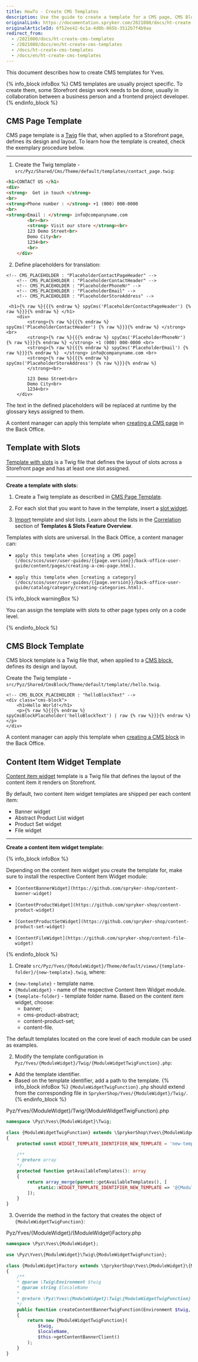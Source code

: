 ```yaml
---
title: HowTo - Create CMS Templates
description: Use the guide to create a template for a CMS page, CMS Block, Content Item Widget.
originalLink: https://documentation.spryker.com/2021080/docs/ht-create-cms-templates
originalArticleId: 6f52ee42-6c1a-4d0b-865b-3512b7f4b9aa
redirect_from:
  - /2021080/docs/ht-create-cms-templates
  - /2021080/docs/en/ht-create-cms-templates
  - /docs/ht-create-cms-templates
  - /docs/en/ht-create-cms-templates
---
```


This document describes how to create CMS templates for Yves.

{% info_block infoBox %}
CMS templates are usually project specific. To create them, some Storefront design work needs to be done, usually in collaboration between a business person and a frontend project developer.
{% endinfo_block %}

## CMS Page Template

CMS page template is a [Twig](https://twig.symfony.com/) file that, when applied to a Storefront page, defines its design and layout. 
To learn how the template is created, check the exemplary procedure below. 
***
1. Create the Twig template - `src/Pyz/Shared/Cms/Theme/default/templates/contact_page.twig`:

```html
<h1>CONTACT US </h1>
<div>
<strong>  Get in touch </strong>
<br>
<strong>Phone number : </strong> +1 (000) 000-0000
<br>
<strong>Email : </strong> info@companyname.com
        <br><br>
        <strong> Visit our store </strong><br>
        123 Demo Street<br>
        Demo City<br>
        1234<br>
        <br>
    </div>
```
 
2. Define placeholders for translation:

```twig
<!-- CMS_PLACEHOLDER : "PlaceholderContactPageHeader" -->
    <!-- CMS_PLACEHOLDER : "PlaceholderContactHeader" -->
    <!-- CMS_PLACEHOLDER : "PlaceholderPhoneNr" -->
    <!-- CMS_PLACEHOLDER : "PlaceholderEmail" -->
    <!-- CMS_PLACEHOLDER : "PlaceholderStoreAddress" -->
    
 <h1>{% raw %}{{{% endraw %} spyCms('PlaceholderContactPageHeader') {% raw %}}}{% endraw %} </h1>
    <div>
        <strong>{% raw %}{{{% endraw %} spyCms('PlaceholderContactHeader') {% raw %}}}{% endraw %} </strong> <br>
        <strong>{% raw %}{{{% endraw %} spyCms('PlaceholderPhoneNr') {% raw %}}}{% endraw %} </strong> +1 (000) 000-0000 <br>
        <strong>{% raw %}{{{% endraw %} spyCms('PlaceholderEmail') {% raw %}}}{% endraw %}  </strong> info@companyname.com <br>
        <strong>{% raw %}{{{% endraw %} spyCms('PlaceholderStoreAddress') {% raw %}}}{% endraw %}  
        </strong><br>
      
        123 Demo Street<br>
        Demo City<br>
        1234<br>
    </div>
```

The text in the defined placeholders will be replaced at runtime by the glossary keys assigned to them.

A content manager can apply this template when [creating a CMS page](/docs/scos/user/user-guides/{{page.version}}/back-office-user-guide/content/pages/creating-a-cms-page.html) in the Back Office.

## Template with Slots

[Template with slots](/docs/scos/dev/features/{{page.version}}/cms/cms-feature-overview/templates-and-slots-overview.html) is a Twig file that defines the layout of slots across a Storefront page and has at least one slot assigned. 

***
**Create a template with slots:**

1. Create a Twig template as described in [CMS Page Template](#cms-page-template). 

2. For each slot that you want to have in the template, insert a [slot widget](/docs/scos/dev/features/{{page.version}}/cms/cms-feature-overview/templates-and-slots-overview.html#slot-widget). 

3. [Import](/docs/scos/dev/developer-guides/{{page.version}}/development-guide/data-import/data-importers-overview-and-implementation.html) template and slot lists. Learn about the lists in the [Correlation](/docs/scos/dev/features/{{page.version}}/cms/cms-feature-overview/templates-and-slots-overview.html#correlation) section of **Templates & Slots Feature Overview**.

Templates with slots are universal. In the Back Office, a content manager can:

*     apply this template when [creating a CMS page](/docs/scos/user/user-guides/{{page.version}}/back-office-user-guide/content/pages/creating-a-cms-page.html).
*     apply this template when [creating a category](/docs/scos/user/user-guides/{{page.version}}/back-office-user-guide/catalog/category/creating-categories.html).

{% info_block warningBox %}

You can assign the template with slots to other page types only on a code level. 

{% endinfo_block %}

## CMS Block Template

CMS block template is a Twig file that, when applied to a [CMS block](/docs/scos/dev/features/{{page.version}}/cms/cms-feature-overview/cms-blocks-overview.html), defines its design and layout. 

Create the Twig template - `src/Pyz/Shared/CmsBlock/Theme/default/template//hello.twig`. 

```twig
<!-- CMS_BLOCK_PLACEHOLDER : "helloBlockText" -->
<div class="cms-block">
	<h1>Hello World!</h1>
	<p>{% raw %}{{{% endraw %} spyCmsBlockPlaceholder('helloBlockText') | raw {% raw %}}}{% endraw %}</p>
</div>	
```
 
A content manager can apply this template when [creating a CMS block](/docs/scos/user/user-guides/{{page.version}}/back-office-user-guide/content/blocks/creating-a-cms-block.html) in the Back Office.

## Content Item Widget Template

[Content item widget](https://documentation.spryker.com/2021080/docs/content-items-widgets-overview) template is a Twig file that defines the layout of the content item it renders on Storefront.

By default, two content item widget templates are shipped per each content item: 

* Banner widget
* Abstract Product List widget
* Product Set widget 
* File widget 

***

**Create a content item widget template:**

{% info_block infoBox %}

Depending on the content item widget you create the template for, make sure to install the respective Content Item Widget module:

*     [ContentBannerWidget](https://github.com/spryker-shop/content-banner-widget)
*     [ContentProductWidget](https://github.com/spryker-shop/content-product-widget)
*     [ContentProductSetWidget](https://github.com/spryker-shop/content-product-set-widget)
*     [ContentFileWidget](https://github.com/spryker-shop/content-file-widget)


{% endinfo_block %}

1. Create `src/Pyz/Yves/{ModuleWidget}/Theme/default/views/{template-folder}/{new-template}.twig`, where:

* `{new-template}` - template name.
* `{ModuleWidget}` - name of the respective Content Item Widget module.
* `{template-folder}` - template folder name. Based on the content item widget, choose: 
    * banner;
    * cms-product-abstract;
    * content-product-set;
    * content-file.

The default templates located on the core level of each module can be used as examples.

2. Modify the template configuration in `Pyz/Yves/{ModuleWidget}/Twig/{ModuleWidgetTwigFunction}.php`:
* Add the template identifier.
* Based on the template identifier, add a path to the template.
{% info_block infoBox %}
`{ModuleWidgetTwigFunction}.php` should extend from the corresponding file in `SprykerShop/Yves/{ModuleWidget}/Twig/`.
{% endinfo_block %}

Pyz/Yves/{ModuleWidget}/Twig/{ModuleWidgetTwigFunction}.php

```php
namespace \Pyz\Yves\{ModuleWidget}\Twig;
 
class {ModuleWidgetTwigFunction} extends \SprykerShop\Yves\{ModuleWidget}\Twig\{ModuleWidgetTwigFunction}
{
    protected const WIDGET_TEMPLATE_IDENTIFIER_NEW_TEMPLATE = 'new-template';
     
    /**
    * @return array
    */
    protected function getAvailableTemplates(): array
    {
        return array_merge(parent::getAvailableTemplates(), [
            static::WIDGET_TEMPLATE_IDENTIFIER_NEW_TEMPLATE => '@{ModuleWidget}/views/{template-folder}/{new-template}.twig',
        ]);
    }
}
```

3. Override the method in the factory that creates the object of `{ModuleWidgetTwigFunction}`:

Pyz/Yves/{ModuleWidget}/{ModuleWidget}Factory.php
    
```php
namespace \Pyz\Yves\{ModuleWidget};
 
use \Pyz\Yves\{ModuleWidget}\Twig\{ModuleWidgetTwigFunction};
 
class {ModuleWidget}Factory extends \SprykerShop\Yves\{ModuleWidget}\{ModuleWidget}Factory
{
    /**
    * @param \Twig\Environment $twig
    * @param string $localeName
    *
    * @return \Pyz\Yves\{ModuleWidget}\Twig\{ModuleWidgetTwigFunction}
    */
    public function createContentBannerTwigFunction(Environment $twig, string $localeName): \SprykerShop\Yves\{ModuleWidget}\Twig\{ModuleWidgetTwigFunction}
    {
        return new {ModuleWidgetTwigFunction}(
            $twig,
            $localeName,
            $this->getContentBannerClient()
        );
    }
}
```

